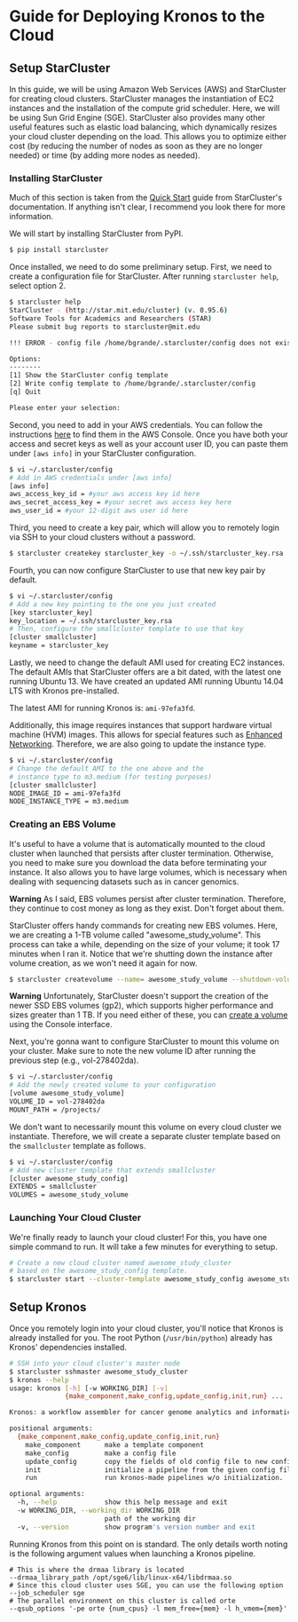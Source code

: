 # Guide for Deploying Kronos to the Cloud

## Setup StarCluster

In this guide, we will be using Amazon Web Services (AWS) and StarCluster for creating cloud clusters. StarCluster manages the instantiation of EC2 instances and the installation of the compute grid scheduler. Here, we will be using Sun Grid Engine (SGE). StarCluster also provides many other useful features such as elastic load balancing, which dynamically resizes your cloud cluster depending on the load. This allows you to optimize either cost (by reducing the number of nodes as soon as they are no longer needed) or time (by adding more nodes as needed). 

### Installing StarCluster

Much of this section is taken from the [Quick Start](http://star.mit.edu/cluster/docs/latest/quickstart.html) guide from StarCluster's documentation. If anything isn't clear, I recommend you look there for more information. 

We will start by installing StarCluster from PyPI.

```bash
$ pip install starcluster
```

Once installed, we need to do some preliminary setup. First, we need to create a configuration file for StarCluster. After running `starcluster help`, select option 2. 

```bash
$ starcluster help
StarCluster - (http://star.mit.edu/cluster) (v. 0.95.6)
Software Tools for Academics and Researchers (STAR)
Please submit bug reports to starcluster@mit.edu

!!! ERROR - config file /home/bgrande/.starcluster/config does not exist

Options:
--------
[1] Show the StarCluster config template
[2] Write config template to /home/bgrande/.starcluster/config
[q] Quit

Please enter your selection:
```

Second, you need to add in your AWS credentials. You can follow the instructions [here](http://docs.aws.amazon.com/general/latest/gr/getting-aws-sec-creds.html) to find them in the AWS Console. Once you have both your access and secret keys as well as your account user ID, you can paste them under `[aws info]` in your StarCluster configuration. 

```bash
$ vi ~/.starcluster/config
# Add in AWS credentials under [aws info]
[aws info]
aws_access_key_id = #your aws access key id here
aws_secret_access_key = #your secret aws access key here
aws_user_id = #your 12-digit aws user id here
```

Third, you need to create a key pair, which will allow you to remotely login via SSH to your cloud clusters without a password. 

```bash
$ starcluster createkey starcluster_key -o ~/.ssh/starcluster_key.rsa
```

Fourth, you can now configure StarCluster to use that new key pair by default. 

```bash
$ vi ~/.starcluster/config
# Add a new key pointing to the one you just created
[key starcluster_key]
key_location = ~/.ssh/starcluster_key.rsa
# Then, configure the smallcluster template to use that key
[cluster smallcluster]
keyname = starcluster_key
```

Lastly, we need to change the default AMI used for creating EC2 instances. The default AMIs that StarCluster offers are a bit dated, with the latest one running Ubuntu 13. We have created an updated AMI running Ubuntu 14.04 LTS with Kronos pre-installed. 

The latest AMI for running Kronos is: `ami-97efa3fd`. 

Additionally, this image requires instances that support hardware virtual machine (HVM) images. This allows for special features such as [Enhanced Networking](https://aws.amazon.com/ec2/instance-types/#enhanced_networking). Therefore, we are also going to update the instance type. 

```bash
$ vi ~/.starcluster/config
# Change the default AMI to the one above and the 
# instance type to m3.medium (for testing purposes)
[cluster smallcluster]
NODE_IMAGE_ID = ami-97efa3fd
NODE_INSTANCE_TYPE = m3.medium
```

### Creating an EBS Volume

It's useful to have a volume that is automatically mounted to the cloud cluster when launched that persists after cluster termination. Otherwise, you need to make sure you download the data before terminating your instance. It also allows you to have large volumes, which is necessary when dealing with sequencing datasets such as in cancer genomics. 

**Warning** As I said, EBS volumes persist after cluster termination. Therefore, they continue to cost money as long as they exist. Don't forget about them. 

StarCluster offers handy commands for creating new EBS volumes. Here, we are creating a 1-TB volume called "awesome_study_volume". This process can take a while, depending on the size of your volume; it took 17 minutes when I ran it. Notice that we're shutting down the instance after volume creation, as we won't need it again for now. 

```bash
$ starcluster createvolume --name= awesome_study_volume --shutdown-volume-host 1000 us-east-1c
```

**Warning** Unfortunately, StarCluster doesn't support the creation of the newer SSD EBS volumes (gp2), which supports higher performance and sizes greater than 1 TB. If you need either of these, you can [create a volume](http://docs.aws.amazon.com/AWSEC2/latest/UserGuide/ebs-creating-volume.html) using the Console interface. 

Next, you're gonna want to configure StarCluster to mount this volume on your cluster. Make sure to note the new volume ID after running the previous step (e.g., vol-278402da). 

```bash
$ vi ~/.starcluster/config
# Add the newly created volume to your configuration
[volume awesome_study_volume]
VOLUME_ID = vol-278402da
MOUNT_PATH = /projects/
```

We don't want to necessarily mount this volume on every cloud cluster we instantiate. Therefore, we will create a separate cluster template based on the `smallcluster` template as follows. 

```bash
$ vi ~/.starcluster/config
# Add new cluster template that extends smallcluster
[cluster awesome_study_config]
EXTENDS = smallcluster
VOLUMES = awesome_study_volume
```

### Launching Your Cloud Cluster

We're finally ready to launch your cloud cluster! For this, you have one simple command to run. It will take a few minutes for everything to setup. 

```bash
# Create a new cloud cluster named awesome_study_cluster
# based on the awesome_study_config template.
$ starcluster start --cluster-template awesome_study_config awesome_study_cluster
```

## Setup Kronos

Once you remotely login into your cloud cluster, you'll notice that Kronos is already installed for you. The root Python (`/usr/bin/python`) already has Kronos' dependencies installed. 

```bash
# SSH into your cloud cluster's master node
$ starcluster sshmaster awesome_study_cluster
$ kronos --help
usage: kronos [-h] [-w WORKING_DIR] [-v]
              {make_component,make_config,update_config,init,run} ...

Kronos: a workflow assembler for cancer genome analytics and informatics

positional arguments:
  {make_component,make_config,update_config,init,run}
    make_component      make a template component
    make_config         make a config file
    update_config       copy the fields of old config file to new config file.
    init                initialize a pipeline from the given config file
    run                 run kronos-made pipelines w/o initialization.

optional arguments:
  -h, --help            show this help message and exit
  -w WORKING_DIR, --working_dir WORKING_DIR
                        path of the working dir
  -v, --version         show program's version number and exit
```

Running Kronos from this point on is standard. The only details worth noting is the following argument values when launching a Kronos pipeline. 

```
# This is where the drmaa library is located
--drmaa_library_path /opt/sge6/lib/linux-x64/libdrmaa.so
# Since this cloud cluster uses SGE, you can use the following option
--job_scheduler sge
# The parallel environment on this cluster is called orte
--qsub_options '-pe orte {num_cpus} -l mem_free={mem} -l h_vmem={mem}'
```
